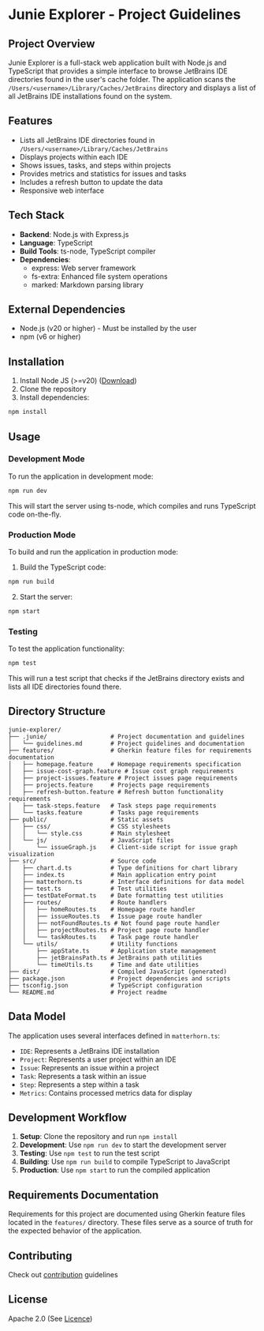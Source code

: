 # Junie Explorer - Project Guidelines

## Project Overview
Junie Explorer is a full-stack web application built with Node.js and TypeScript that provides a simple interface to browse JetBrains IDE directories found in the user's cache folder. The application scans the `/Users/<username>/Library/Caches/JetBrains` directory and displays a list of all JetBrains IDE installations found on the system.

## Features
- Lists all JetBrains IDE directories found in `/Users/<username>/Library/Caches/JetBrains`
- Displays projects within each IDE
- Shows issues, tasks, and steps within projects
- Provides metrics and statistics for issues and tasks
- Includes a refresh button to update the data
- Responsive web interface

## Tech Stack
- **Backend**: Node.js with Express.js
- **Language**: TypeScript
- **Build Tools**: ts-node, TypeScript compiler
- **Dependencies**:
  - express: Web server framework
  - fs-extra: Enhanced file system operations
  - marked: Markdown parsing library

## External Dependencies
- Node.js (v20 or higher) - Must be installed by the user
- npm (v6 or higher)

## Installation
1. Install Node JS (>=v20) ([Download](https://nodejs.org/en/download))
1. Clone the repository
2. Install dependencies:
```bash
npm install
```

## Usage

### Development Mode
To run the application in development mode:
```bash
npm run dev
```
This will start the server using ts-node, which compiles and runs TypeScript code on-the-fly.

### Production Mode
To build and run the application in production mode:

1. Build the TypeScript code:
```bash
npm run build
```

2. Start the server:
```bash
npm start
```

### Testing
To test the application functionality:
```bash
npm test
```
This will run a test script that checks if the JetBrains directory exists and lists all IDE directories found there.

## Directory Structure
```
junie-explorer/
├── .junie/                  # Project documentation and guidelines
│   └── guidelines.md        # Project guidelines and documentation
├── features/                # Gherkin feature files for requirements documentation
│   ├── homepage.feature     # Homepage requirements specification
│   ├── issue-cost-graph.feature # Issue cost graph requirements
│   ├── project-issues.feature # Project issues page requirements
│   ├── projects.feature     # Projects page requirements
│   ├── refresh-button.feature # Refresh button functionality requirements
│   ├── task-steps.feature   # Task steps page requirements
│   └── tasks.feature        # Tasks page requirements
├── public/                  # Static assets
│   ├── css/                 # CSS stylesheets
│   │   └── style.css        # Main stylesheet
│   └── js/                  # JavaScript files
│       └── issueGraph.js    # Client-side script for issue graph visualization
├── src/                     # Source code
│   ├── chart.d.ts           # Type definitions for chart library
│   ├── index.ts             # Main application entry point
│   ├── matterhorn.ts        # Interface definitions for data model
│   ├── test.ts              # Test utilities
│   ├── testDateFormat.ts    # Date formatting test utilities
│   ├── routes/              # Route handlers
│   │   ├── homeRoutes.ts    # Homepage route handler
│   │   ├── issueRoutes.ts   # Issue page route handler
│   │   ├── notFoundRoutes.ts # Not found page route handler
│   │   ├── projectRoutes.ts # Project page route handler
│   │   └── taskRoutes.ts    # Task page route handler
│   └── utils/               # Utility functions
│       ├── appState.ts      # Application state management
│       ├── jetBrainsPath.ts # JetBrains path utilities
│       └── timeUtils.ts     # Time and date utilities
├── dist/                    # Compiled JavaScript (generated)
├── package.json             # Project dependencies and scripts
├── tsconfig.json            # TypeScript configuration
└── README.md                # Project readme
```

## Data Model
The application uses several interfaces defined in `matterhorn.ts`:
- `IDE`: Represents a JetBrains IDE installation
- `Project`: Represents a user project within an IDE
- `Issue`: Represents an issue within a project
- `Task`: Represents a task within an issue
- `Step`: Represents a step within a task
- `Metrics`: Contains processed metrics data for display

## Development Workflow
1. **Setup**: Clone the repository and run `npm install`
2. **Development**: Use `npm run dev` to start the development server
3. **Testing**: Use `npm test` to run the test script
4. **Building**: Use `npm run build` to compile TypeScript to JavaScript
5. **Production**: Use `npm start` to run the compiled application

## Requirements Documentation
Requirements for this project are documented using Gherkin feature files located in the `features/` directory. These files serve as a source of truth for the expected behavior of the application.

## Contributing

Check out [contribution](CONTRIBUTING.md) guidelines

## License
Apache 2.0 (See [Licence](LICENCE))
